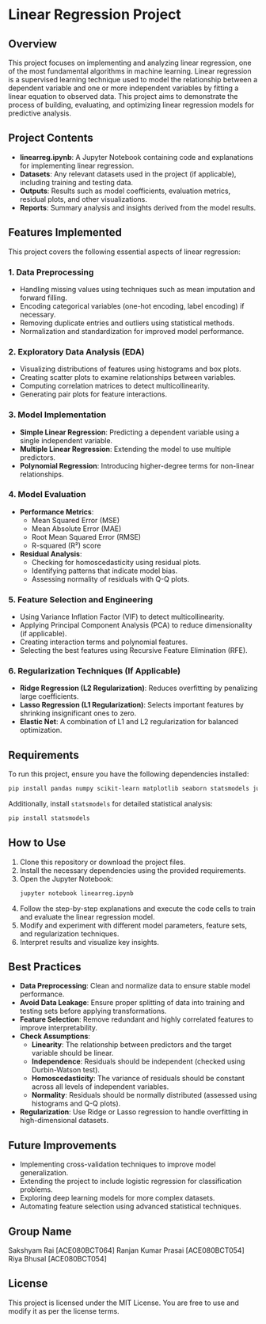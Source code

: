 # Linear Regression Project

## Overview

This project focuses on implementing and analyzing linear regression, one of the most fundamental algorithms in machine learning. Linear regression is a supervised learning technique used to model the relationship between a dependent variable and one or more independent variables by fitting a linear equation to observed data. This project aims to demonstrate the process of building, evaluating, and optimizing linear regression models for predictive analysis.

## Project Contents

- **linearreg.ipynb**: A Jupyter Notebook containing code and explanations for implementing linear regression.
- **Datasets**: Any relevant datasets used in the project (if applicable), including training and testing data.
- **Outputs**: Results such as model coefficients, evaluation metrics, residual plots, and other visualizations.
- **Reports**: Summary analysis and insights derived from the model results.

## Features Implemented

This project covers the following essential aspects of linear regression:

### 1. Data Preprocessing

- Handling missing values using techniques such as mean imputation and forward filling.
- Encoding categorical variables (one-hot encoding, label encoding) if necessary.
- Removing duplicate entries and outliers using statistical methods.
- Normalization and standardization for improved model performance.

### 2. Exploratory Data Analysis (EDA)

- Visualizing distributions of features using histograms and box plots.
- Creating scatter plots to examine relationships between variables.
- Computing correlation matrices to detect multicollinearity.
- Generating pair plots for feature interactions.

### 3. Model Implementation

- **Simple Linear Regression**: Predicting a dependent variable using a single independent variable.
- **Multiple Linear Regression**: Extending the model to use multiple predictors.
- **Polynomial Regression**: Introducing higher-degree terms for non-linear relationships.

### 4. Model Evaluation

- **Performance Metrics**:
  - Mean Squared Error (MSE)
  - Mean Absolute Error (MAE)
  - Root Mean Squared Error (RMSE)
  - R-squared (R²) score
- **Residual Analysis**:
  - Checking for homoscedasticity using residual plots.
  - Identifying patterns that indicate model bias.
  - Assessing normality of residuals with Q-Q plots.

### 5. Feature Selection and Engineering

- Using Variance Inflation Factor (VIF) to detect multicollinearity.
- Applying Principal Component Analysis (PCA) to reduce dimensionality (if applicable).
- Creating interaction terms and polynomial features.
- Selecting the best features using Recursive Feature Elimination (RFE).

### 6. Regularization Techniques (If Applicable)

- **Ridge Regression (L2 Regularization)**: Reduces overfitting by penalizing large coefficients.
- **Lasso Regression (L1 Regularization)**: Selects important features by shrinking insignificant ones to zero.
- **Elastic Net**: A combination of L1 and L2 regularization for balanced optimization.

## Requirements

To run this project, ensure you have the following dependencies installed:

```bash
pip install pandas numpy scikit-learn matplotlib seaborn statsmodels jupyter
```

Additionally, install `statsmodels` for detailed statistical analysis:

```bash
pip install statsmodels
```

## How to Use

1. Clone this repository or download the project files.
2. Install the necessary dependencies using the provided requirements.
3. Open the Jupyter Notebook:
   ```bash
   jupyter notebook linearreg.ipynb
   ```
4. Follow the step-by-step explanations and execute the code cells to train and evaluate the linear regression model.
5. Modify and experiment with different model parameters, feature sets, and regularization techniques.
6. Interpret results and visualize key insights.

## Best Practices

- **Data Preprocessing**: Clean and normalize data to ensure stable model performance.
- **Avoid Data Leakage**: Ensure proper splitting of data into training and testing sets before applying transformations.
- **Feature Selection**: Remove redundant and highly correlated features to improve interpretability.
- **Check Assumptions**:
  - **Linearity**: The relationship between predictors and the target variable should be linear.
  - **Independence**: Residuals should be independent (checked using Durbin-Watson test).
  - **Homoscedasticity**: The variance of residuals should be constant across all levels of independent variables.
  - **Normality**: Residuals should be normally distributed (assessed using histograms and Q-Q plots).
- **Regularization**: Use Ridge or Lasso regression to handle overfitting in high-dimensional datasets.

## Future Improvements

- Implementing cross-validation techniques to improve model generalization.
- Extending the project to include logistic regression for classification problems.
- Exploring deep learning models for more complex datasets.
- Automating feature selection using advanced statistical techniques.

## Group Name

Sakshyam Rai [ACE080BCT064] 
Ranjan Kumar Prasai [ACE080BCT054] 
Riya Bhusal [ACE080BCT054] 

## License

This project is licensed under the MIT License. You are free to use and modify it as per the license terms.
